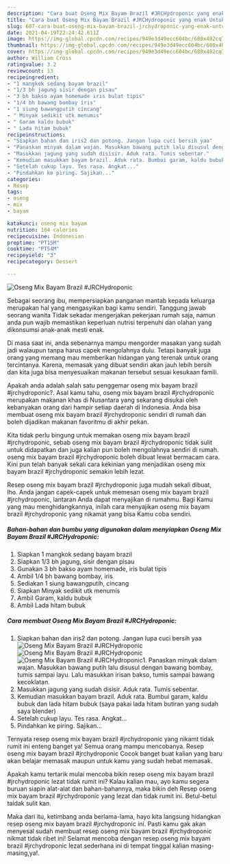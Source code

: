 ```yaml
---
description: "Cara buat Oseng Mix Bayam Brazil #JRCHydroponic yang enak Untuk Jualan"
title: "Cara buat Oseng Mix Bayam Brazil #JRCHydroponic yang enak Untuk Jualan"
slug: 607-cara-buat-oseng-mix-bayam-brazil-jrchydroponic-yang-enak-untuk-jualan
date: 2021-04-19T22:24:42.611Z
image: https://img-global.cpcdn.com/recipes/949e3d49ecc604bc/680x482cq70/oseng-mix-bayam-brazil-jrchydroponic-foto-resep-utama.jpg
thumbnail: https://img-global.cpcdn.com/recipes/949e3d49ecc604bc/680x482cq70/oseng-mix-bayam-brazil-jrchydroponic-foto-resep-utama.jpg
cover: https://img-global.cpcdn.com/recipes/949e3d49ecc604bc/680x482cq70/oseng-mix-bayam-brazil-jrchydroponic-foto-resep-utama.jpg
author: William Cross
ratingvalue: 3.2
reviewcount: 13
recipeingredient:
- "1 mangkok sedang bayam brazil"
- "1/3 bh jagung sisir dengan pisau"
- "3 bh bakso ayam homemade iris bulat tipis"
- "1/4 bh bawang bombay iris"
- "1 siung bawangputih cincang"
- " Minyak sedikit utk menumis"
- " Garam kaldu bubuk"
- " Lada hitam bubuk"
recipeinstructions:
- "Siapkan bahan dan iris2 dan potong. Jangan lupa cuci bersih yaa"
- "Panaskan minyak dalam wajan. Masukkan bawang putih lalu disusul dengan bawang bombay, tumis sampai layu. Lalu masukkan irisan bakso, tumis sampai bawang kecoklatan."
- "Masukkan jagung yang sudah disisir. Aduk rata. Tumis sebentar."
- "Kemudian masukkan bayam brazil. Aduk rata. Bumbui garam, kaldu bubuk dan lada hitam bubuk (saya pakai lada hitam butiran yang sudah saya blender)"
- "Setelah cukup layu. Tes rasa. Angkat..."
- "Pindahkan ke piring. Sajikan..."
categories:
- Resep
tags:
- oseng
- mix
- bayam

katakunci: oseng mix bayam 
nutrition: 164 calories
recipecuisine: Indonesian
preptime: "PT15M"
cooktime: "PT54M"
recipeyield: "3"
recipecategory: Dessert

---
```



![Oseng Mix Bayam Brazil #JRCHydroponic](https://img-global.cpcdn.com/recipes/949e3d49ecc604bc/680x482cq70/oseng-mix-bayam-brazil-jrchydroponic-foto-resep-utama.jpg)

Sebagai seorang ibu, mempersiapkan panganan mantab kepada keluarga merupakan hal yang mengasyikan bagi kamu sendiri. Tanggung jawab seorang  wanita Tidak sekadar mengerjakan pekerjaan rumah saja, namun anda pun wajib memastikan keperluan nutrisi terpenuhi dan olahan yang dikonsumsi anak-anak mesti enak.

Di masa  saat ini, anda sebenarnya mampu mengorder masakan yang sudah jadi walaupun tanpa harus capek mengolahnya dulu. Tetapi banyak juga orang yang memang mau memberikan hidangan yang terenak untuk orang tercintanya. Karena, memasak yang dibuat sendiri akan jauh lebih bersih dan kita juga bisa menyesuaikan makanan tersebut sesuai kesukaan famili. 



Apakah anda adalah salah satu penggemar oseng mix bayam brazil #jrchydroponic?. Asal kamu tahu, oseng mix bayam brazil #jrchydroponic merupakan makanan khas di Nusantara yang sekarang disukai oleh kebanyakan orang dari hampir setiap daerah di Indonesia. Anda bisa membuat oseng mix bayam brazil #jrchydroponic sendiri di rumah dan boleh dijadikan makanan favoritmu di akhir pekan.

Kita tidak perlu bingung untuk memakan oseng mix bayam brazil #jrchydroponic, sebab oseng mix bayam brazil #jrchydroponic tidak sulit untuk didapatkan dan juga kalian pun boleh mengolahnya sendiri di rumah. oseng mix bayam brazil #jrchydroponic boleh dibuat lewat bermacam cara. Kini pun telah banyak sekali cara kekinian yang menjadikan oseng mix bayam brazil #jrchydroponic semakin lebih lezat.

Resep oseng mix bayam brazil #jrchydroponic juga mudah sekali dibuat, lho. Anda jangan capek-capek untuk memesan oseng mix bayam brazil #jrchydroponic, lantaran Anda dapat menyajikan di rumahmu. Bagi Kamu yang mau menghidangkannya, inilah cara menyajikan oseng mix bayam brazil #jrchydroponic yang nikamat yang bisa Kamu coba sendiri.

<!--inarticleads1-->

##### Bahan-bahan dan bumbu yang digunakan dalam menyiapkan Oseng Mix Bayam Brazil #JRCHydroponic:

1. Siapkan 1 mangkok sedang bayam brazil
1. Siapkan 1/3 bh jagung, sisir dengan pisau
1. Gunakan 3 bh bakso ayam homemade, iris bulat tipis
1. Ambil 1/4 bh bawang bombay, iris
1. Sediakan 1 siung bawangputih, cincang
1. Siapkan  Minyak sedikit utk menumis
1. Ambil  Garam, kaldu bubuk
1. Ambil  Lada hitam bubuk




<!--inarticleads2-->

##### Cara membuat Oseng Mix Bayam Brazil #JRCHydroponic:

1. Siapkan bahan dan iris2 dan potong. Jangan lupa cuci bersih yaa
<img src="https://img-global.cpcdn.com/steps/cf46e4c11dad7f92/160x128cq70/oseng-mix-bayam-brazil-jrchydroponic-langkah-memasak-1-foto.jpg" alt="Oseng Mix Bayam Brazil #JRCHydroponic"><img src="https://img-global.cpcdn.com/steps/9e5bbfce25392010/160x128cq70/oseng-mix-bayam-brazil-jrchydroponic-langkah-memasak-1-foto.jpg" alt="Oseng Mix Bayam Brazil #JRCHydroponic"><img src="https://img-global.cpcdn.com/steps/186d040ce56fb0f7/160x128cq70/oseng-mix-bayam-brazil-jrchydroponic-langkah-memasak-1-foto.jpg" alt="Oseng Mix Bayam Brazil #JRCHydroponic">1. Panaskan minyak dalam wajan. Masukkan bawang putih lalu disusul dengan bawang bombay, tumis sampai layu. Lalu masukkan irisan bakso, tumis sampai bawang kecoklatan.
1. Masukkan jagung yang sudah disisir. Aduk rata. Tumis sebentar.
1. Kemudian masukkan bayam brazil. Aduk rata. Bumbui garam, kaldu bubuk dan lada hitam bubuk (saya pakai lada hitam butiran yang sudah saya blender)
1. Setelah cukup layu. Tes rasa. Angkat...
1. Pindahkan ke piring. Sajikan...




Ternyata resep oseng mix bayam brazil #jrchydroponic yang nikamt tidak rumit ini enteng banget ya! Semua orang mampu mencobanya. Resep oseng mix bayam brazil #jrchydroponic Cocok banget buat kalian yang baru akan belajar memasak maupun untuk kamu yang sudah hebat memasak.

Apakah kamu tertarik mulai mencoba bikin resep oseng mix bayam brazil #jrchydroponic lezat tidak rumit ini? Kalau kalian mau, ayo kamu segera buruan siapin alat-alat dan bahan-bahannya, maka bikin deh Resep oseng mix bayam brazil #jrchydroponic yang lezat dan tidak rumit ini. Betul-betul taidak sulit kan. 

Maka dari itu, ketimbang anda berlama-lama, hayo kita langsung hidangkan resep oseng mix bayam brazil #jrchydroponic ini. Pasti kamu gak akan menyesal sudah membuat resep oseng mix bayam brazil #jrchydroponic nikmat tidak ribet ini! Selamat mencoba dengan resep oseng mix bayam brazil #jrchydroponic lezat sederhana ini di tempat tinggal kalian masing-masing,ya!.

